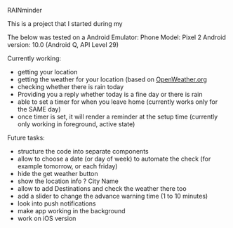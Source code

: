 RAINminder

This is a project that I started during my 


The below was tested on a Android Emulator:
Phone Model: Pixel 2
Android version: 10.0 (Android Q, API Level 29)

Currently working:
  - getting your location
  - getting the weather for your location (based on [OpenWeather.org](https://openweathermap.org/)
  - checking whether there is rain today
  - Providing you a reply whether today is a fine day or there is rain
  - able to set a timer for when you leave home (currently works only for the SAME day)
  - once timer is set, it will render a reminder at the setup time (currently only working in foreground, active state)


Future tasks:
  - structure the code into separate components
  - allow to choose a date (or day of week) to automate the check (for example tomorrow, or each friday)
  - hide the get weather button
  - show the location info ? City Name
  - allow to add Destinations and check the weather there too
  - add a slider to change the advance warning time (1 to 10 minutes)
  - look into push notifications
  - make app working in the background
  - work on iOS version